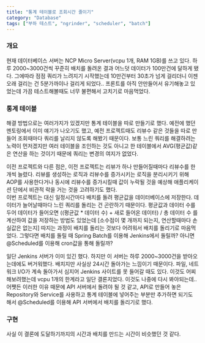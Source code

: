 ```yaml
---
title: "통계 테이블로 조회시간 줄이기"
category: "Database"
tags: ["부하 테스트", "ngrinder", "scheduler", "batch"]
---
```


### 개요

 현재 데이터베이스 서버는 NCP Micro Server(vcpu 1개, RAM 1GB)를 쓰고 있다. 하루 2000~3000건씩 꾸준히 배치를 돌려온 결과 어느덧 데이터가 100만건에 달하게 됐다. 그에따라 점점 쿼리가 느려지기 시작했는데 10만건부터 30초가 넘게 걸리더니 이젠 오래 걸리는 건 5분가까이나 걸리게 되었다.. 프론트를 아직 안만들어서 유기해놓고 있었는데 가끔 테스트해볼때도 너무 불편해서 고치기로 마음먹었다.

 ### 통계 테이블

  해결 방법으로는 여러가지가 있겠지만 통계 테이블을 따로 만들기로 했다. 예전에 했던 멘토링에서 이미 얘기가 나오기도 했고, 예전 프로젝트때도 리뷰수 같은 것들을 따로 만들어 조회때마다 쿼리를 날리지 않도록 해봤기 때문이다. 보통 느린 쿼리를 해결하려는 노력이 먼저겠지만 여러 테이블을 조인하는 것도 아니고 한 테이블에서 AVG(평균값)같은 연산을 하는 것이기 때문에 쿼리는 변경의 여지가 없었다.   

  이전 프로젝트와 다른 점은, 이전 프로젝트는 리뷰가 하나 만들어질때마다 리뷰수를 한 개씩 늘렸다. 리뷰를 생성하는 로직과 리뷰수를 증가시키는 로직을 분리시키기 위해 AOP를 사용한다거나 동시에 리뷰수를 증가시킬때 값이 누락될 것을 예상해 애플리케이션 단에서 비관적 락을 거는 것을 고려하기도 했다.   
  이번 프로젝트는 대신 일정시간마다 배치를 돌려 평균값을 데이터베이스에 저장한다. 데이터가 늘어날때마다 느린 쿼리를 돌리는 건 곤란하기 때문이다. 평균값과 데이터 수를 두어 데이터가 들어오면 ((평균값 * 데이터 수) + 새로 들어온 데이터) / 총 데이터 수 를 계산하여 값을 저장하는 방법도 있었는데 [소수점이 몇 개까지 되는지, 연산할때마다 손실값은 없는지] 따지는 과정이 배치를 돌리는 것보다 어려워서 배치를 돌리기로 마음먹었다. 그렇다면 배치를 돌릴 때 Spring Batch를 이용해 Jenkins에서 돌릴까? 아니면 @Scheduled를 이용해 cron값을 통해 돌릴까?   

  일단 Jenkins 서버가 이미 있긴 했다. 하지만 이 서버는 하루 2000~3000건을 받아오는데에도 버거워했다. 배치지만 사실상 24시간 돌아가는 느낌이기 때문이다. 파일, 네트워크 I/O가 계속 돌아가서 심지어 Jenkins 사이트를 못 들어갈 때도 있다. 이것도 어찌 해보려했는데 vcpu 1개의 한계라고 일단 결론지었다. 이것도 나중에 다시 봐야되는데..   
  어쨋든 이러한 이유 때문에 API 서버에서 돌려야 될 것 같고, API로 만들어 놓은 Repository와 Service를 사용하고 통계 테이블에 넣어주는 부분만 추가하면 되기도 해서 @Scheduled를 이용해 API 서버에서 배치를 돌리기로 했다. 

### 구현

 사실 이 결론에 도달하기까지의 시간과 배치를 만드는 시간이 비슷했던 것 같다. 
